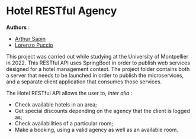 # Hotel RESTful Agency
**Authors** :
  - [Arthur Sapin](https://github.com/a-sapin)
  - [Lorenzo Puccio](https://gitlab.com/StOil-L)

This project was carried out while studying at the University of Montpellier in 2022.
This RESTful API uses SpringBoot in order to publish web services designed for a hotel management context.
The project folder contains both a server that needs to be launched in order to publish the microservices, and a separate client application that consumes those services.

The Hotel RESTful API allows the user to, _inter alia_ :
  - Check available hotels in an area;
  - Get special discounts depending on the agency that the client is logged as;
  - Check availabilities of a particular room;
  - Make a booking, using a valid agency as well as an available room.
